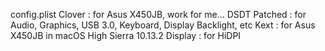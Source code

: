 config.plist Clover : for Asus X450JB, work for me...
DSDT Patched : for Audio, Graphics, USB 3.0, Keyboard, Display Backlight, etc
Kext : for Asus X450JB in macOS High Sierra 10.13.2
Display : for HiDPI
